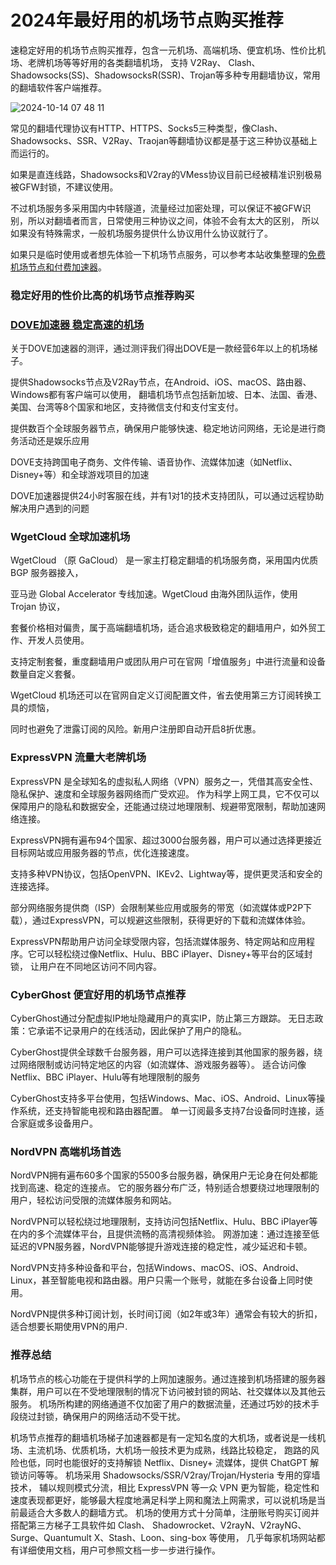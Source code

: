 # 2024年最好用的机场节点购买推荐

速稳定好用的机场节点购买推荐，包含一元机场、高端机场、便宜机场、性价比机场、老牌机场等等好用的各类翻墙机场，
支持 V2Ray、 Clash、Shadowsocks(SS)、ShadowsocksR(SSR)、Trojan等多种专用翻墙协议，常用的翻墙软件客户端推荐。

![2024-10-14 07 48 11](https://github.com/user-attachments/assets/dd051afc-01fa-43ca-83f8-70542cf7880f)

常见的翻墙代理协议有HTTP、HTTPS、Socks5三种类型，像Clash、Shadowsocks、SSR、V2Ray、Traojan等翻墙协议都是基于这三种协议基础上而运行的。

如果是直连线路，Shadowsocks和V2ray的VMess协议目前已经被精准识别极易被GFW封锁，不建议使用。

不过机场服务多采用国内中转隧道，流量经过加密处理，可以保证不被GFW识别，所以对翻墙者而言，日常使用三种协议之间，体验不会有太大的区别，
所以如果没有特殊需求，一般机场服务提供什么协议用什么协议就行了。

如果只是临时使用或者想先体验一下机场节点服务，可以参考本站收集整理的[免费机场节点和付费加速器](https://lemontalking.info/archives/2101)。

### 稳定好用的性价比高的机场节点推荐购买

### [DOVE加速器  稳定高速的机场](https://dove8.cc/a.php?alavBTtF8UB)

关于DOVE加速器的测评，通过测评我们得出DOVE是一款经营6年以上的机场梯子。

提供Shadowsocks节点及V2Ray节点，在Android、iOS、macOS、路由器、Windows都有客户端可以使用，
翻墙机场节点包括新加坡、日本、法国、香港、美国、台湾等8个国家和地区，支持微信支付和支付宝支付。

提供数百个全球服务器节点，确保用户能够快速、稳定地访问网络，无论是进行商务活动还是娱乐应用

DOVE支持跨国电子商务、文件传输、语音协作、流媒体加速（如Netflix、Disney+等）和全球游戏项目的加速

DOVE加速器提供24小时客服在线，并有1对1的技术支持团队，可以通过远程协助解决用户遇到的问题

### WgetCloud 全球加速机场

WgetCloud （原 GaCloud） 是一家主打稳定翻墙的机场服务商，采用国内优质 BGP 服务器接入，

亚马逊 Global Accelerator 专线加速。WgetCloud 由海外团队运作，使用 Trojan 协议，

套餐价格相对偏贵，属于高端翻墙机场，适合追求极致稳定的翻墙用户，如外贸工作、开发人员使用。

支持定制套餐，重度翻墙用户或团队用户可在官网「增值服务」中进行流量和设备数量自定义套餐。

WgetCloud 机场还可以在官网自定义订阅配置文件，省去使用第三方订阅转换工具的烦恼，

同时也避免了泄露订阅的风险。新用户注册即自动开启8折优惠。

### ExpressVPN  流量大老牌机场

ExpressVPN 是全球知名的虚拟私人网络（VPN）服务之一，凭借其高安全性、隐私保护、速度和全球服务器网络而广受欢迎。
作为科学上网工具，它不仅可以保障用户的隐私和数据安全，还能通过绕过地理限制、规避带宽限制，帮助加速网络连接。

ExpressVPN拥有遍布94个国家、超过3000台服务器，用户可以通过选择更接近目标网站或应用服务器的节点，优化连接速度。

支持多种VPN协议，包括OpenVPN、IKEv2、Lightway等，提供更灵活和安全的连接选择。

部分网络服务提供商（ISP）会限制某些应用或服务的带宽（如流媒体或P2P下载），通过ExpressVPN，可以规避这些限制，获得更好的下载和流媒体体验。

ExpressVPN帮助用户访问全球受限内容，包括流媒体服务、特定网站和应用程序。它可以轻松绕过像Netflix、Hulu、BBC iPlayer、Disney+等平台的区域封锁，
让用户在不同地区访问不同内容。

### CyberGhost  便宜好用的机场节点推荐

CyberGhost通过分配虚拟IP地址隐藏用户的真实IP，防止第三方跟踪。
无日志政策：它承诺不记录用户的在线活动，因此保护了用户的隐私。

CyberGhost提供全球数千台服务器，用户可以选择连接到其他国家的服务器，绕过网络限制或访问特定地区的内容（如流媒体、游戏服务器等）。
适合访问像Netflix、BBC iPlayer、Hulu等有地理限制的服务

CyberGhost支持多平台使用，包括Windows、Mac、iOS、Android、Linux等操作系统，还支持智能电视和路由器配置。
单一订阅最多支持7台设备同时连接，适合家庭或多设备用户。

### NordVPN  高端机场首选

NordVPN拥有遍布60多个国家的5500多台服务器，确保用户无论身在何处都能找到高速、稳定的连接点。
它的服务器分布广泛，特别适合想要绕过地理限制的用户，轻松访问受限的流媒体服务和网站。

NordVPN可以轻松绕过地理限制，支持访问包括Netflix、Hulu、BBC iPlayer等在内的多个流媒体平台，且提供流畅的高清视频体验。
网游加速：通过连接至低延迟的VPN服务器，NordVPN能够提升游戏连接的稳定性，减少延迟和卡顿。

NordVPN支持多种设备和平台，包括Windows、macOS、iOS、Android、Linux，甚至智能电视和路由器。用户只需一个账号，就能在多台设备上同时使用。

NordVPN提供多种订阅计划，长时间订阅（如2年或3年）通常会有较大的折扣，适合想要长期使用VPN的用户.

### 推荐总结

机场节点的核心功能在于提供科学的上网加速服务。通过连接到机场搭建的服务器集群，用户可以在不受地理限制的情况下访问被封锁的网站、社交媒体以及其他云服务。
机场所构建的网络通道不仅加密了用户的数据流量，还通过巧妙的技术手段绕过封锁，确保用户的网络活动不受干扰。

机场节点推荐的翻墙机场梯子加速器都是有一定知名度的大机场，或者说是一线机场、主流机场、优质机场，大机场一般技术更为成熟，线路比较稳定，
跑路的风险也低，同时也能很好的支持解锁 Netflix、Disney+ 流媒体，提供 ChatGPT 解锁访问等等。 机场采用 Shadowsocks/SSR/V2ray/Trojan/Hysteria 专用的穿墙技术，
辅以规则模式分流，相比 ExpressVPN 等一众 VPN 更为智能，稳定性和速度表现都更好，能够最大程度地满足科学上网和魔法上网需求，可以说机场是当前最适合大多数人的翻墙方式。
机场的使用方式十分简单，注册账号购买订阅并搭配第三方梯子工具软件如  Clash、 Shadowrocket、V2rayN、V2rayNG、Surge、Quantumult X、Stash、Loon、sing-box 等使用，
几乎每家机场网站都有详细使用文档，用户可参照文档一步一步进行操作。




